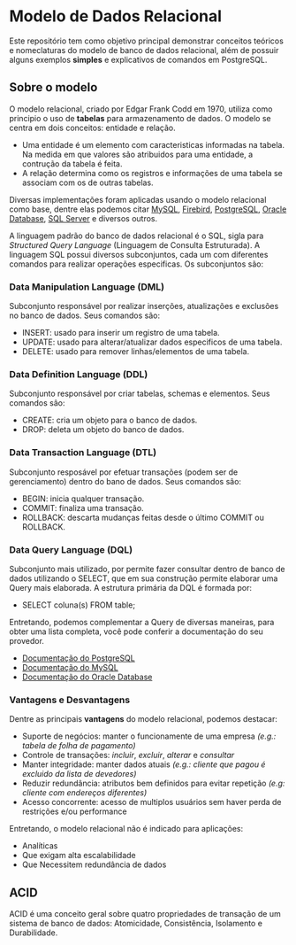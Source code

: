 # Modelo de Dados Relacional

Este repositório tem como objetivo principal demonstrar conceitos teóricos e nomeclaturas do modelo de banco de dados relacional, além de possuir alguns exemplos **simples** e explicativos de comandos em PostgreSQL.

## Sobre o modelo 

O modelo relacional, criado por Edgar Frank Codd em 1970, utiliza como principio o uso de **tabelas** para armazenamento de dados. O modelo se centra em dois conceitos: entidade e relação. 

- Uma entidade é um elemento com caracteristicas informadas na tabela. Na medida em que valores são atribuidos para uma entidade, a contrução da tabela é feita.
- A relação determina como os registros e informações de uma tabela se associam com os de outras tabelas.

Diversas implementações foram aplicadas usando o modelo relacional como base, dentre elas podemos citar [MySQL](https://www.mysql.com/), [Firebird](https://firebirdsql.org/), [PostgreSQL](https://www.postgresql.org/), [Oracle Database](https://www.oracle.com/br/database/), [SQL Server](https://www.microsoft.com/pt-br/sql-server/) e diversos outros.

A linguagem padrão do banco de dados relacional é o SQL, sigla para *Structured Query Language* (Linguagem de Consulta Estruturada). A linguagem SQL possui diversos subconjuntos, cada um com diferentes comandos para realizar operações especificas. Os subconjuntos são:

### Data Manipulation Language (DML)

Subconjunto responsável por realizar inserções, atualizações e exclusões no banco de dados. Seus comandos são:

- INSERT: usado para inserir um registro de uma tabela.
- UPDATE: usado para alterar/atualizar dados especificos de uma tabela.
- DELETE: usado para remover linhas/elementos de uma tabela.

### Data Definition Language (DDL)

Subconjunto responsável por criar tabelas, schemas e elementos. Seus comandos sâo:

- CREATE: cria um objeto para o banco de dados.
- DROP: deleta um objeto do banco de dados.

### Data Transaction Language (DTL)

Subconjunto resposável por efetuar transações (podem ser de gerenciamento) dentro do bano de dados. Seus comandos sâo:

- BEGIN: inicia qualquer transação.
- COMMIT: finaliza uma transação.
- ROLLBACK: descarta mudanças feitas desde o último COMMIT ou ROLLBACK.

### Data Query Language (DQL)

Subconjunto mais utilizado, por permite fazer consultar dentro de banco de dados utilizando o SELECT, que em sua construção permite elaborar uma Query mais elaborada. A estrutura primária da DQL é formada por:

- SELECT coluna(s) FROM table;

Entretando, podemos complementar a Query de diversas maneiras, para obter uma lista completa, você pode conferir a documentação do seu provedor. 

* [Documentação do PostgreSQL](https://www.postgresql.org/docs/9.3/sql.html)
* [Documentação do MySQL](https://dev.mysql.com/doc/)
* [Documentação do Oracle Database](https://docs.oracle.com/en/database/)

### Vantagens e Desvantagens

Dentre as principais **vantagens** do modelo relacional, podemos destacar:

* Suporte de negócios: manter o funcionamente de uma empresa *(e.g.: tabela de folha de pagamento)*
* Controle de transações: *incluir*, *excluir*, *alterar* e *consultar*
* Manter integridade: manter dados atuais *(e.g.: cliente que pagou é excluido da lista de devedores)*
* Reduzir redundância: atributos bem definidos para evitar repetição *(e.g: cliente com endereços diferentes)*
* Acesso concorrente: acesso de multiplos usuários sem haver perda de restrições e/ou performance

Entretando, o modelo relacional não é indicado para aplicações:

* Analíticas
* Que exigam alta escalabilidade
* Que Necessitem redundância de dados

## ACID

ACID é uma conceito geral sobre quatro propriedades de transação de um sistema de banco de dados: Atomicidade, Consistência, Isolamento e Durabilidade.






